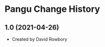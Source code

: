 Pangu Change History
====================

1.0 (2021-04-26)
----------------
* Created by David Rowbory
